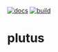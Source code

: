 [![docs](https://github.com/JGCRI/plutus/actions/workflows/pkgdown.yaml/badge.svg)](https://github.com/JGCRI/plutus/actions/workflows/pkgdown.yaml)
[![build](https://github.com/JGCRI/plutus/actions/workflows/rcmd.yml/badge.svg)](https://github.com/JGCRI/plutus/actions/workflows/rcmd.yml)

# plutus